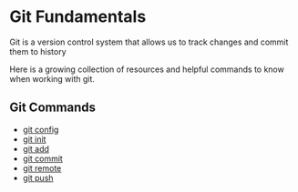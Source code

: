 # Git Fundamentals

Git is a version control system that allows us to track changes and commit them to history

Here is a growing collection of resources and helpful commands to know when working with git.

## Git Commands
 - [git config](./commands/Config.md)
 - [git init](./commands/Init.md)
  - [git add](./commands/Add.md)
  - [git commit](./commands/Commit.md)
   - [git remote](./commands/Remote.md)
   - [git push](./commands/Push.md)